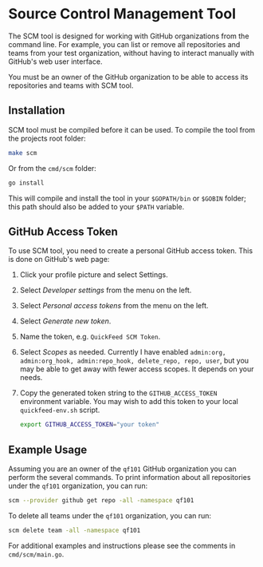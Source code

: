 # Source Control Management Tool

The SCM tool is designed for working with GitHub organizations from the command line.
For example, you can list or remove all repositories and teams from your test organization, without having to interact manually with GitHub's web user interface.

You must be an owner of the GitHub organization to be able to access its repositories and teams with SCM tool.

## Installation

SCM tool must be compiled before it can be used.
To compile the tool from the projects root folder:

```sh
make scm
```

Or from the `cmd/scm` folder:

```sh
go install
```

This will compile and install the tool in your `$GOPATH/bin` or `$GOBIN` folder; this path should also be added to your `$PATH` variable.

## GitHub Access Token

To use SCM tool, you need to create a personal GitHub access token.
This is done on GitHub's web page:

1. Click your profile picture and select Settings.
2. Select _Developer settings_ from the menu on the left.
3. Select _Personal access tokens_ from the menu on the left.
4. Select _Generate new token_.
5. Name the token, e.g. `QuickFeed SCM Token`.
6. Select _Scopes_ as needed.
   Currently I have enabled `admin:org, admin:org_hook, admin:repo_hook, delete_repo, repo, user`, but you may be able to get away with fewer access scopes.
   It depends on your needs.
7. Copy the generated token string to the `GITHUB_ACCESS_TOKEN` environment variable.
   You may wish to add this token to your local `quickfeed-env.sh` script.

   ```sh
   export GITHUB_ACCESS_TOKEN="your token"
   ```

## Example Usage

Assuming you are an owner of the `qf101` GitHub organization you can perform the several commands.
To print information about all repositories under the `qf101` organization, you can run:

```sh
scm --provider github get repo -all -namespace qf101
```

To delete all teams under the `qf101` organization, you can run:

```sh
scm delete team -all -namespace qf101
```

For additional examples and instructions please see the comments in `cmd/scm/main.go`.
